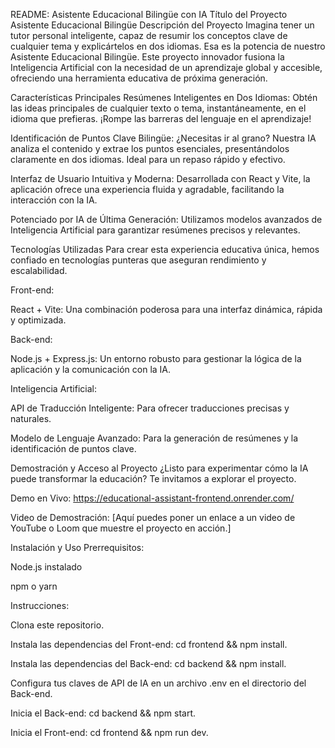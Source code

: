 README: Asistente Educacional Bilingüe con IA
Título del Proyecto
Asistente Educacional Bilingüe
Descripción del Proyecto
Imagina tener un tutor personal inteligente, capaz de resumir los conceptos clave de cualquier tema y explicártelos en dos idiomas. Esa es la potencia de nuestro Asistente Educacional Bilingüe. Este proyecto innovador fusiona la Inteligencia Artificial con la necesidad de un aprendizaje global y accesible, ofreciendo una herramienta educativa de próxima generación.

Características Principales
Resúmenes Inteligentes en Dos Idiomas: Obtén las ideas principales de cualquier texto o tema, instantáneamente, en el idioma que prefieras. ¡Rompe las barreras del lenguaje en el aprendizaje!

Identificación de Puntos Clave Bilingüe: ¿Necesitas ir al grano? Nuestra IA analiza el contenido y extrae los puntos esenciales, presentándolos claramente en dos idiomas. Ideal para un repaso rápido y efectivo.

Interfaz de Usuario Intuitiva y Moderna: Desarrollada con React y Vite, la aplicación ofrece una experiencia fluida y agradable, facilitando la interacción con la IA.

Potenciado por IA de Última Generación: Utilizamos modelos avanzados de Inteligencia Artificial para garantizar resúmenes precisos y relevantes.

Tecnologías Utilizadas
Para crear esta experiencia educativa única, hemos confiado en tecnologías punteras que aseguran rendimiento y escalabilidad.

Front-end:

React + Vite: Una combinación poderosa para una interfaz dinámica, rápida y optimizada.

Back-end:

Node.js + Express.js: Un entorno robusto para gestionar la lógica de la aplicación y la comunicación con la IA.

Inteligencia Artificial:

API de Traducción Inteligente: Para ofrecer traducciones precisas y naturales.

Modelo de Lenguaje Avanzado: Para la generación de resúmenes y la identificación de puntos clave.

Demostración y Acceso al Proyecto
¿Listo para experimentar cómo la IA puede transformar la educación? Te invitamos a explorar el proyecto.

Demo en Vivo: https://educational-assistant-frontend.onrender.com/

Video de Demostración: [Aquí puedes poner un enlace a un video de YouTube o Loom que muestre el proyecto en acción.]

Instalación y Uso
Prerrequisitos:

Node.js instalado

npm o yarn

Instrucciones:

Clona este repositorio.

Instala las dependencias del Front-end: cd frontend && npm install.

Instala las dependencias del Back-end: cd backend && npm install.

Configura tus claves de API de IA en un archivo .env en el directorio del Back-end.

Inicia el Back-end: cd backend && npm start.

Inicia el Front-end: cd frontend && npm run dev.
